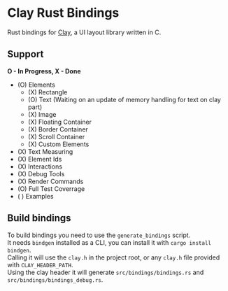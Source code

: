 # Clay Rust Bindings

Rust bindings for [Clay](https://github.com/nicbarker/clay), a UI layout library written in C.


## Support

**O - In Progress, X - Done**

- (O) Elements
    - (X) Rectangle
    - (O) Text (Waiting on an update of memory handling for text on clay part)
    - (X) Image
    - (X) Floating Container
    - (X) Border Container
    - (X) Scroll Container
    - (X) Custom Elements
- (X) Text Measuring
- (X) Element Ids
- (X) Interactions
- (X) Debug Tools
- (X) Render Commands
- (O) Full Test Coverrage
- ( ) Examples

## Build bindings

To build bindings you need to use the `generate_bindings` script. \
It needs `bindgen` installed as a CLI, you can install it with `cargo install bindgen`. \
Calling it will use the `clay.h` in the project root, or any `clay.h` file provided with `CLAY_HEADER_PATH`. \
Using the clay header it will generate `src/bindings/bindings.rs` and `src/bindings/bindings_debug.rs`.
